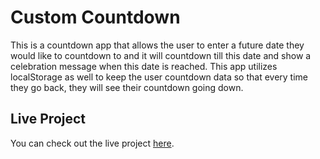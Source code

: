 # Custom Countdown

This is a countdown app that allows the user to enter a future date they would like to countdown to and it will countdown till this date and show a celebration message when this date is reached. This app utilizes localStorage as well to keep the user countdown data so that every time they go back, they will see their countdown going down.

## Live Project

You can check out the live project [here](https://countdown-mostafa.netlify.app/).
